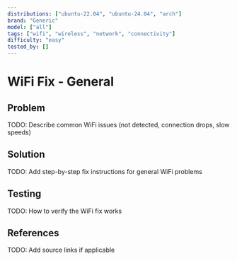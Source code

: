 ```yaml
---
distributions: ["ubuntu-22.04", "ubuntu-24.04", "arch"]
brand: "Generic"
model: ["all"]
tags: ["wifi", "wireless", "network", "connectivity"]
difficulty: "easy"
tested_by: []
---
```


# WiFi Fix - General

## Problem

TODO: Describe common WiFi issues (not detected, connection drops, slow speeds)

## Solution

TODO: Add step-by-step fix instructions for general WiFi problems

## Testing

TODO: How to verify the WiFi fix works

## References

TODO: Add source links if applicable
